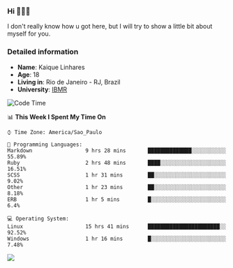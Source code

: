 ### Hi 🙋🏽‍♂️

I don't really know how u got here, but I will try to show a little bit about myself for you.

### Detailed information

* **Name**: Kaique Linhares
* **Age**: 18
* **Living in**: Rio  de Janeiro - RJ, Brazil
* **University**: [IBMR](https://www.ibmr.br/)

<!--START_SECTION:waka-->
![Code Time](http://img.shields.io/badge/Code%20Time-40%20hrs%2010%20mins-blue)

📊 **This Week I Spent My Time On** 

```text
⌚︎ Time Zone: America/Sao_Paulo

💬 Programming Languages: 
Markdown                 9 hrs 28 mins       ██████████████░░░░░░░░░░░   55.89% 
Ruby                     2 hrs 48 mins       ████░░░░░░░░░░░░░░░░░░░░░   16.51% 
SCSS                     1 hr 31 mins        ██░░░░░░░░░░░░░░░░░░░░░░░   9.02% 
Other                    1 hr 23 mins        ██░░░░░░░░░░░░░░░░░░░░░░░   8.18% 
ERB                      1 hr 5 mins         █░░░░░░░░░░░░░░░░░░░░░░░░   6.4%

💻 Operating System: 
Linux                    15 hrs 41 mins      ███████████████████████░░   92.52% 
Windows                  1 hr 16 mins        █░░░░░░░░░░░░░░░░░░░░░░░░   7.48%

```


<!--END_SECTION:waka-->

<a href="https://www.linkedin.com/in/kaique-linhares-25a840208/"  target="_blank"><img src="https://img.shields.io/badge/-LinkedIn-%230077B5?style=for-the-badge&logo=linkedin&logoColor=white" target="_blank"></a>
